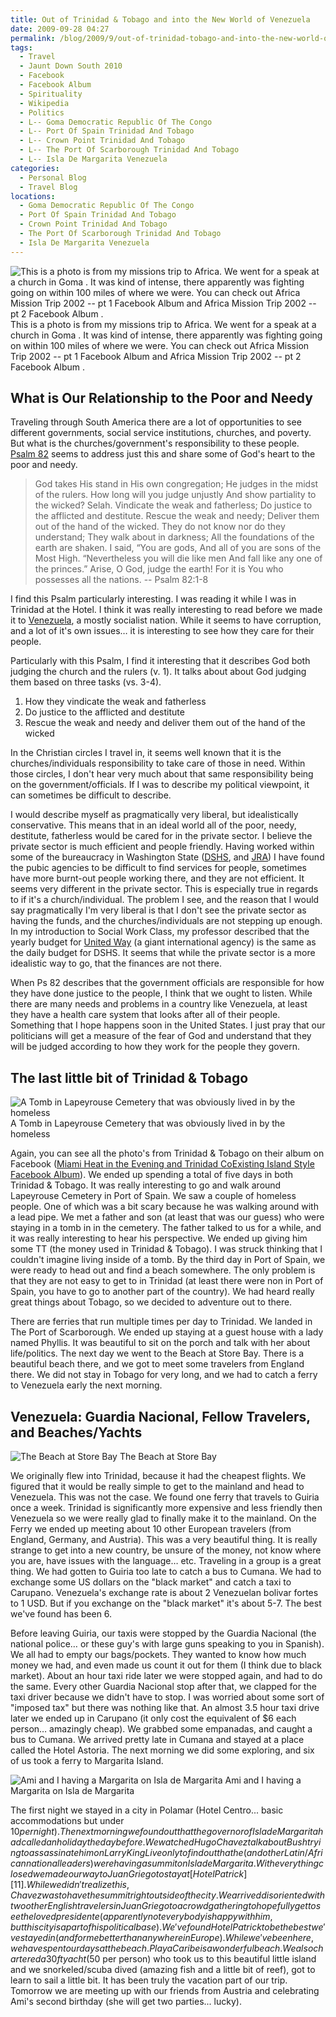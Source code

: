 ```yaml
---
title: Out of Trinidad & Tobago and into the New World of Venezuela
date: 2009-09-28 04:27
permalink: /blog/2009/9/out-of-trinidad-tobago-and-into-the-new-world-of-venezuela
tags:
  - Travel
  - Jaunt Down South 2010
  - Facebook
  - Facebook Album
  - Spirituality
  - Wikipedia
  - Politics
  - L-- Goma Democratic Republic Of The Congo
  - L-- Port Of Spain Trinidad And Tobago
  - L-- Crown Point Trinidad And Tobago
  - L-- The Port Of Scarborough Trinidad And Tobago
  - L-- Isla De Margarita Venezuela
categories:
  - Personal Blog
  - Travel Blog
locations: 
  - Goma Democratic Republic Of The Congo
  - Port Of Spain Trinidad And Tobago
  - Crown Point Trinidad And Tobago
  - The Port Of Scarborough Trinidad And Tobago
  - Isla De Margarita Venezuela
---
```


![ This is a photo is from my missions trip to Africa. We went for a speak at a church in  Goma . It was kind of intense, there apparently was fighting going on within 100 miles of where we were. You can check out  Africa Mission Trip 2002 -- pt 1 Facebook Album  and  Africa Mission Trip 2002 -- pt 2 Facebook Album . ][1] This is a photo is from my missions trip to Africa. We went for a speak at a church in Goma . It was kind of intense, there apparently was fighting going on within 100 miles of where we were. You can check out Africa Mission Trip 2002 -- pt 1 Facebook Album  and Africa Mission Trip 2002 -- pt 2 Facebook Album . 

   [1]: /assets/media/goma-congo-kids-mission-trip-poverty.jpg

## What is Our Relationship to the Poor and Needy

Traveling through South America there are a lot of opportunities to see different governments, social service institutions, churches, and poverty. But what is the churches/government's responsibility to these people. [Psalm 82][2] seems to address just this and share some of God's heart to the poor and needy.

   [2]: http://www.biblegateway.com/passage/?search=ps%2082&version=NASB

> God takes His stand in His own congregation; He judges in the midst of the rulers. How long will you judge unjustly And show partiality to the wicked? Selah.
> Vindicate the weak and fatherless; Do justice to the afflicted and destitute. Rescue the weak and needy; Deliver them out of the hand of the wicked. They do not know nor do they understand; They walk about in darkness; All the foundations of the earth are shaken. I said, “You are gods, And all of you are sons of the Most High. “Nevertheless you will die like men And fall like any one of the princes.” Arise, O God, judge the earth! For it is You who possesses all the nations.
> -- Psalm 82:1-8 

I find this Psalm particularly interesting. I was reading it while I was in Trinidad at the Hotel. I think it was really interesting to read before we made it to [Venezuela][3], a mostly socialist nation. While it seems to have corruption, and a lot of it's own issues… it is interesting to see how they care for their people.

   [3]: http://en.wikipedia.org/wiki/Venezuela

Particularly with this Psalm, I find it interesting that it describes God both judging the church and the rulers (v. 1). It talks about about God judging them based on three tasks (vs. 3-4).

  1. How they vindicate the weak and fatherless
  2. Do justice to the afflicted and destitute
  3. Rescue the weak and needy and deliver them out of the hand of the wicked

In the Christian circles I travel in, it seems well known that it is the churches/individuals responsibility to take care of those in need. Within those circles, I don't hear very much about that same responsibility being on the government/officials. If I was to describe my political viewpoint, it can sometimes be difficult to describe.

I would describe myself as pragmatically very liberal, but idealistically conservative. This means that in an ideal world all of the poor, needy, destitute, fatherless would be cared for in the private sector. I believe the private sector is much efficient and people friendly. Having worked within some of the bureaucracy in Washington State ([DSHS][4], and [JRA][5]) I have found the pubic agencies to be difficult to find services for people, sometimes have more burnt-out people working there, and they are not efficient. It seems very different in the private sector. This is especially true in regards to if it's a church/individual. The problem I see, and the reason that I would say pragmatically I'm very liberal is that I don't see the private sector as having the funds, and the churches/individuals are not stepping up enough. In my introduction to Social Work Class, my professor described that the yearly budget for [United Way][6] (a giant international agency) is the same as the daily budget for DSHS. It seems that while the private sector is a more idealistic way to go, that the finances are not there.

   [4]: http://www.dshs.wa.gov/
   [5]: http://www.dshs.wa.gov/jra/
   [6]: http://www.liveunited.org/

When Ps 82 describes that the government officials are responsible for how they have done justice to the people, I think that we ought to listen. While there are many needs and problems in a country like Venezuela, at least they have a health care system that looks after all of their people. Something that I hope happens soon in the United States. I just pray that our politicians will get a measure of the fear of God and understand that they will be judged according to how they work for the people they govern.

## The last little bit of Trinidad & Tobago

![ A Tomb in Lapeyrouse Cemetery that was obviously lived in by the homeless ][7] A Tomb in Lapeyrouse Cemetery that was obviously lived in by the homeless 

   [7]: /assets/media/tomb-lapeyrouse-cemetery-homeless.jpg

Again, you can see all the photo's from Trinidad & Tobago on their album on Facebook ([Miami Heat in the Evening and Trinidad CoExisting Island Style Facebook Album][8]). We ended up spending a total of five days in both Trinidad & Tobago. It was really interesting to go and walk around Lapeyrouse Cemetery in Port of Spain. We saw a couple of homeless people. One of which was a bit scary because he was walking around with a lead pipe. We met a father and son (at least that was our guess) who were staying in a tomb in in the cemetery. The father talked to us for a while, and it was really interesting to hear his perspective. We ended up giving him some TT (the money used in Trinidad & Tobago). I was struck thinking that I couldn't imagine living inside of a tomb. By the third day in Port of Spain, we were ready to head out and find a beach somewhere. The only problem is that they are not easy to get to in Trinidad (at least there were non in Port of Spain, you have to go to another part of the country). We had heard really great things about Tobago, so we decided to adventure out to there.

   [8]: https://www.facebook.com/media/set/?set=a.524870059476.2042340.44504407&type=1&l=aeab88d4ed

There are ferries that run multiple times per day to Trinidad. We landed in The Port of Scarborough. We ended up staying at a guest house with a lady named Phyllis. It was beautiful to sit on the porch and talk with her about life/politics. The next day we went to the Beach at Store Bay. There is a beautiful beach there, and we got to meet some travelers from England there. We did not stay in Tobago for very long, and we had to catch a ferry to Venezuela early the next morning.  


## Venezuela: Guardia Nacional, Fellow Travelers, and Beaches/Yachts

![ The Beach at Store Bay ][9] The Beach at Store Bay 

   [9]: /assets/media/photo-beach-store-bay.jpg

We originally flew into Trinidad, because it had the cheapest flights. We figured that it would be really simple to get to the mainland and head to Venezuela. This was not the case. We found one ferry that travels to Guiria once a week. Trinidad is significantly more expensive and less friendly then Venezuela so we were really glad to finally make it to the mainland. On the Ferry we ended up meeting about 10 other European travelers (from England, Germany, and Austria). This was a very beautiful thing. It is really strange to get into a new country, be unsure of the money, not know where you are, have issues with the language… etc. Traveling in a group is a great thing. We had gotten to Guiria too late to catch a bus to Cumana. We had to exchange some US dollars on the "black market" and catch a taxi to Carupano. Venezuela's exchange rate is about 2 Venezuelan bolivar fortes to 1 USD. But if you exchange on the "black market" it's about 5-7. The best we've found has been 6.

Before leaving Guiria, our taxis were stopped by the Guardia Nacional (the national police… or these guy's with large guns speaking to you in Spanish). We all had to empty our bags/pockets. They wanted to know how much money we had, and even made us count it out for them (I think due to black market). About an hour taxi ride later we were stopped again, and had to do the same. Every other Guardia Nacional stop after that, we clapped for the taxi driver because we didn't have to stop. I was worried about some sort of "imposed tax" but there was nothing like that. An almost 3.5 hour taxi drive later we ended up in Carupano (it only cost the equivalent of $6 each person… amazingly cheap). We grabbed some empanadas, and caught a bus to Cumana. We arrived pretty late in Cumana and stayed at a place called the Hotel Astoria. The next morning we did some exploring, and six of us took a ferry to Margarita Island.

![Ami and I having a Margarita on Isla de Margarita][10] Ami and I having a Margarita on Isla de Margarita 

   [10]: /assets/media/venezuela-isla-de-margarita.JPG

The first night we stayed in a city in Polamar (Hotel Centro... basic accommodations but under $10 per night). The next morning we found out that the governor of Isla de Margarita had called an holiday the day before. We watched Hugo Chavez talk about Bush trying to assassinate him on Larry King Live only to find out that he (and other Latin/African national leaders) were having a summit on Isla de Margarita. With everything closed we made our way to Juan Griego to stay at [Hotel Patrick][11]. While we didn't realize this, Chavez was to have the summit right outside of the city. We arrived disoriented with two other English travelers in Juan Griego to a crowd gathering to hopefully get to see the loved presidente (apparently not everybody is happy with him, but this city is a part of his political base). We've found Hotel Patrick to be the best we've stayed in (and for me better than anywhere in Europe). While we've been here, we have spent our days at the beach. Playa Caribe is a wonderful beach. We also chartered a 30 ft yacht ($50 per person) who took us to this beautiful little island and we snorkeled/scuba dived (amazing fish and a little bit of reef), got to learn to sail a little bit. It has been truly the vacation part of our trip. Tomorrow we are meeting up with our friends from Austria and celebrating Ami's second birthday (she will get two parties... lucky).

   [11]: http://hotelpatrick.com/
